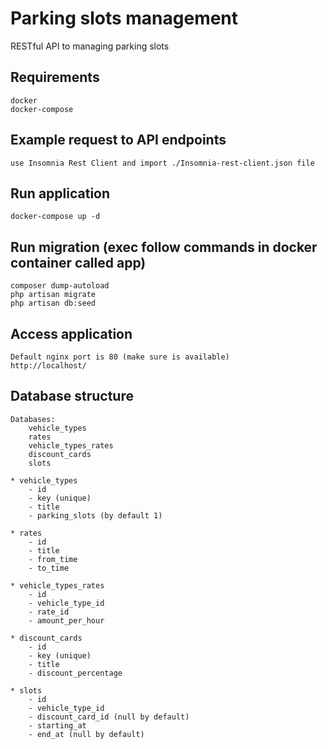 # Parking slots management
RESTful API to managing parking slots

## Requirements
```
docker
docker-compose
```

## Example request to API endpoints
```
use Insomnia Rest Client and import ./Insomnia-rest-client.json file
```

## Run application
```
docker-compose up -d
```

## Run migration (exec follow commands in docker container called app)
```
composer dump-autoload
php artisan migrate
php artisan db:seed
```

## Access application
```
Default nginx port is 80 (make sure is available)
http://localhost/
```


## Database structure
```
Databases:
    vehicle_types
    rates
    vehicle_types_rates
    discount_cards
    slots

* vehicle_types
    - id
    - key (unique)
    - title
    - parking_slots (by default 1)

* rates
    - id
    - title
    - from_time
    - to_time

* vehicle_types_rates
    - id
    - vehicle_type_id
    - rate_id
    - amount_per_hour

* discount_cards
    - id
    - key (unique)
    - title
    - discount_percentage

* slots
    - id
    - vehicle_type_id
    - discount_card_id (null by default)
    - starting_at
    - end_at (null by default)
```
